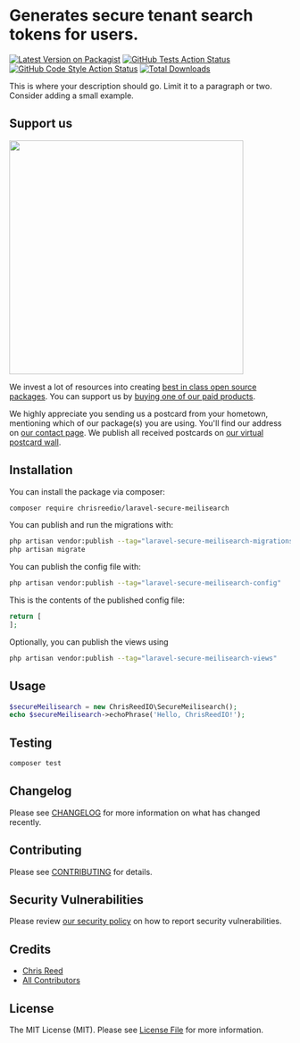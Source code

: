 # Generates secure tenant search tokens for users.

[![Latest Version on Packagist](https://img.shields.io/packagist/v/chrisreedio/laravel-secure-meilisearch.svg?style=flat-square)](https://packagist.org/packages/chrisreedio/laravel-secure-meilisearch)
[![GitHub Tests Action Status](https://img.shields.io/github/actions/workflow/status/chrisreedio/laravel-secure-meilisearch/run-tests.yml?branch=main&label=tests&style=flat-square)](https://github.com/chrisreedio/laravel-secure-meilisearch/actions?query=workflow%3Arun-tests+branch%3Amain)
[![GitHub Code Style Action Status](https://img.shields.io/github/actions/workflow/status/chrisreedio/laravel-secure-meilisearch/fix-php-code-style-issues.yml?branch=main&label=code%20style&style=flat-square)](https://github.com/chrisreedio/laravel-secure-meilisearch/actions?query=workflow%3A"Fix+PHP+code+style+issues"+branch%3Amain)
[![Total Downloads](https://img.shields.io/packagist/dt/chrisreedio/laravel-secure-meilisearch.svg?style=flat-square)](https://packagist.org/packages/chrisreedio/laravel-secure-meilisearch)

This is where your description should go. Limit it to a paragraph or two. Consider adding a small example.

## Support us

[<img src="https://github-ads.s3.eu-central-1.amazonaws.com/laravel-secure-meilisearch.jpg?t=1" width="419px" />](https://spatie.be/github-ad-click/laravel-secure-meilisearch)

We invest a lot of resources into creating [best in class open source packages](https://spatie.be/open-source). You can support us by [buying one of our paid products](https://spatie.be/open-source/support-us).

We highly appreciate you sending us a postcard from your hometown, mentioning which of our package(s) you are using. You'll find our address on [our contact page](https://spatie.be/about-us). We publish all received postcards on [our virtual postcard wall](https://spatie.be/open-source/postcards).

## Installation

You can install the package via composer:

```bash
composer require chrisreedio/laravel-secure-meilisearch
```

You can publish and run the migrations with:

```bash
php artisan vendor:publish --tag="laravel-secure-meilisearch-migrations"
php artisan migrate
```

You can publish the config file with:

```bash
php artisan vendor:publish --tag="laravel-secure-meilisearch-config"
```

This is the contents of the published config file:

```php
return [
];
```

Optionally, you can publish the views using

```bash
php artisan vendor:publish --tag="laravel-secure-meilisearch-views"
```

## Usage

```php
$secureMeilisearch = new ChrisReedIO\SecureMeilisearch();
echo $secureMeilisearch->echoPhrase('Hello, ChrisReedIO!');
```

## Testing

```bash
composer test
```

## Changelog

Please see [CHANGELOG](CHANGELOG.md) for more information on what has changed recently.

## Contributing

Please see [CONTRIBUTING](CONTRIBUTING.md) for details.

## Security Vulnerabilities

Please review [our security policy](../../security/policy) on how to report security vulnerabilities.

## Credits

- [Chris Reed](https://github.com/chrisreedio)
- [All Contributors](../../contributors)

## License

The MIT License (MIT). Please see [License File](LICENSE.md) for more information.

